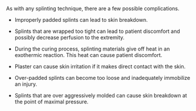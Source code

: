 As with any splinting technique, there are a few possible complications.

- Improperly padded splints can lead to skin breakdown.

- Splints that are wrapped too tight can lead to patient discomfort and possibly decrease perfusion to the extremity.

- During the curing process, splinting materials give off heat in an exothermic reaction. This heat can cause patient discomfort.

- Plaster can cause skin irritation if it makes direct contact with the skin.

- Over-padded splints can become too loose and inadequately immobilize an injury.

- Splints that are over aggressively molded can cause skin breakdown at the point of maximal pressure.